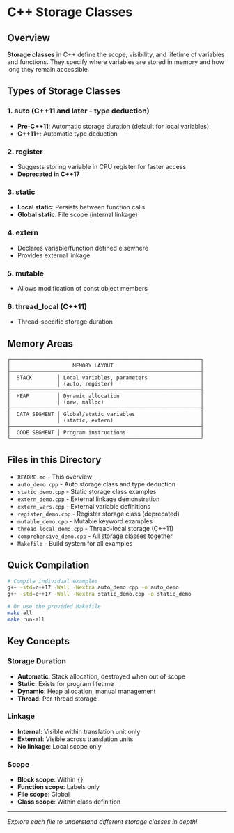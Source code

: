 # C++ Storage Classes

## Overview

**Storage classes** in C++ define the scope, visibility, and lifetime of variables and functions. They specify where variables are stored in memory and how long they remain accessible.

## Types of Storage Classes

### 1. **auto** (C++11 and later - type deduction)
- **Pre-C++11**: Automatic storage duration (default for local variables)
- **C++11+**: Automatic type deduction

### 2. **register**
- Suggests storing variable in CPU register for faster access
- **Deprecated in C++17**

### 3. **static**
- **Local static**: Persists between function calls
- **Global static**: File scope (internal linkage)

### 4. **extern**
- Declares variable/function defined elsewhere
- Provides external linkage

### 5. **mutable**
- Allows modification of const object members

### 6. **thread_local** (C++11)
- Thread-specific storage duration

## Memory Areas

```
┌─────────────────────────────────────────────────────────────┐
│                    MEMORY LAYOUT                            │
├─────────────────────────────────────────────────────────────┤
│  STACK        │ Local variables, parameters                 │
│               │ (auto, register)                            │
├─────────────────────────────────────────────────────────────┤
│  HEAP         │ Dynamic allocation                          │
│               │ (new, malloc)                               │
├─────────────────────────────────────────────────────────────┤
│  DATA SEGMENT │ Global/static variables                     │
│               │ (static, extern)                            │
├─────────────────────────────────────────────────────────────┤
│  CODE SEGMENT │ Program instructions                        │
└─────────────────────────────────────────────────────────────┘
```

## Files in this Directory

- `README.md` - This overview
- `auto_demo.cpp` - Auto storage class and type deduction
- `static_demo.cpp` - Static storage class examples
- `extern_demo.cpp` - External linkage demonstration
- `extern_vars.cpp` - External variable definitions
- `register_demo.cpp` - Register storage class (deprecated)
- `mutable_demo.cpp` - Mutable keyword examples
- `thread_local_demo.cpp` - Thread-local storage (C++11)
- `comprehensive_demo.cpp` - All storage classes together
- `Makefile` - Build system for all examples

## Quick Compilation

```bash
# Compile individual examples
g++ -std=c++17 -Wall -Wextra auto_demo.cpp -o auto_demo
g++ -std=c++17 -Wall -Wextra static_demo.cpp -o static_demo

# Or use the provided Makefile
make all
make run-all
```

## Key Concepts

### Storage Duration
- **Automatic**: Stack allocation, destroyed when out of scope
- **Static**: Exists for program lifetime
- **Dynamic**: Heap allocation, manual management
- **Thread**: Per-thread storage

### Linkage
- **Internal**: Visible within translation unit only
- **External**: Visible across translation units
- **No linkage**: Local scope only

### Scope
- **Block scope**: Within `{}`
- **Function scope**: Labels only
- **File scope**: Global
- **Class scope**: Within class definition

---

*Explore each file to understand different storage classes in depth!*
